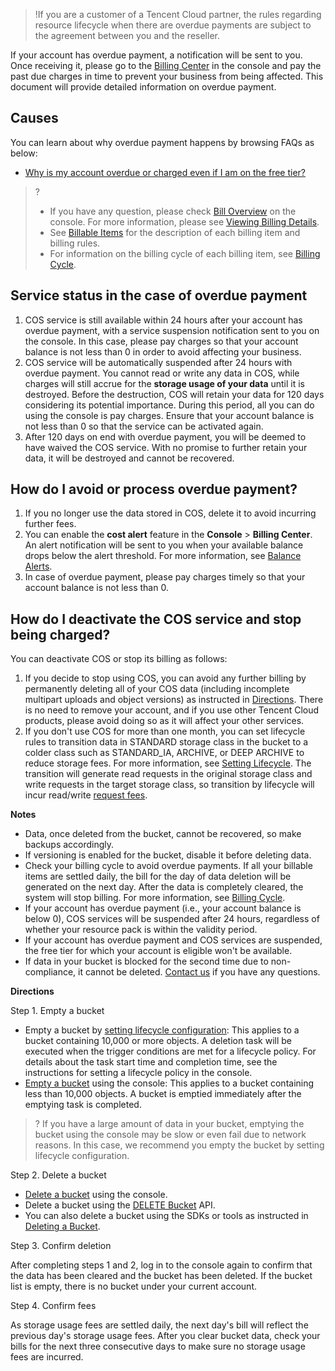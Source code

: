
>!If you are a customer of a Tencent Cloud partner, the rules regarding resource lifecycle when there are overdue payments are subject to the agreement between you and the reseller.

If your account has overdue payment, a notification will be sent to you. Once receiving it, please go to the [Billing Center](https://console.cloud.tencent.com/account/recharge) in the console and pay the past due charges in time to prevent your business from being affected. This document will provide detailed information on overdue payment.

## Causes

You can learn about why overdue payment happens by browsing FAQs as below:

- [Why is my account overdue or charged even if I am on the free tier?](https://www.tencentcloud.com/document/product/436/10373)



>?
>- If you have any question, please check [Bill Overview](https://console.cloud.tencent.com/expense/bill/overview) on the console. For more information, please see [Viewing Billing Details](https://www.tencentcloud.com/document/product/436/31631).
>- See [Billable Items](https://www.tencentcloud.com/document/product/436/33776) for the description of each billing item and billing rules.
>- For information on the billing cycle of each billing item, see [Billing Cycle](https://www.tencentcloud.com/document/product/436/16871).


## Service status in the case of overdue payment


1. COS service is still available within 24 hours after your account has overdue payment, with a service suspension notification sent to you on the console. In this case, please pay charges so that your account balance is not less than 0 in order to avoid affecting your business.
2. COS service will be automatically suspended after 24 hours with overdue payment. You cannot read or write any data in COS, while charges will still accrue for the **storage usage of your data** until it is destroyed. Before the destruction, COS will retain your data for 120 days considering its potential importance. During this period, all you can do using the console is pay charges. Ensure that your account balance is not less than 0 so that the service can be activated again.
3. After 120 days on end with overdue payment, you will be deemed to have waived the COS service. With no promise to further retain your data, it will be destroyed and cannot be recovered.


## How do I avoid or process overdue payment?


1. If you no longer use the data stored in COS, delete it to avoid incurring further fees.
2. You can enable the **cost alert** feature in the **Console** > **Billing Center**. An alert notification will be sent to you when your available balance drops below the alert threshold. For more information, see [Balance Alerts](https://www.tencentcloud.com/document/product/555/9942).
3. In case of overdue payment, please pay charges timely so that your account balance is not less than 0.



## How do I deactivate the COS service and stop being charged?

You can deactivate COS or stop its billing as follows:

1. If you decide to stop using COS, you can avoid any further billing by permanently deleting all of your COS data (including incomplete multipart uploads and object versions) as instructed in [Directions](#close). There is no need to remove your account, and if you use other Tencent Cloud products, please avoid doing so as it will affect your other services.
2. If you don't use COS for more than one month, you can set lifecycle rules to transition data in STANDARD storage class in the bucket to a colder class such as STANDARD_IA, ARCHIVE, or DEEP ARCHIVE to reduce storage fees. For more information, see [Setting Lifecycle](https://intl.cloud.tencent.com/document/product/436/14605). The transition will generate read requests in the original storage class and write requests in the target storage class, so transition by lifecycle will incur read/write [request fees](https://intl.cloud.tencent.com/document/product/436/40100).


**Notes**

- Data, once deleted from the bucket, cannot be recovered, so make backups accordingly.
- If versioning is enabled for the bucket, disable it before deleting data.
- Check your billing cycle to avoid overdue payments. If all your billable items are settled daily, the bill for the day of data deletion will be generated on the next day. After the data is completely cleared, the system will stop billing. For more information, see [Billing Cycle](https://intl.cloud.tencent.com/document/product/436/16871).
- If your account has overdue payment (i.e., your account balance is below 0), COS services will be suspended after 24 hours, regardless of whether your resource pack is within the validity period.
- If your account has overdue payment and COS services are suspended, the free tier for which your account is eligible won't be available.
- If data in your bucket is blocked for the second time due to non-compliance, it cannot be deleted. [Contact us](https://intl.cloud.tencent.com/contact-sales) if you have any questions. 



[](id:guide)

**Directions**


Step 1. Empty a bucket

- Empty a bucket by [setting lifecycle configuration](https://intl.cloud.tencent.com/document/product/436/14605): This applies to a bucket containing 10,000 or more objects. A deletion task will be executed when the trigger conditions are met for a lifecycle policy. For details about the task start time and completion time, see the instructions for setting a lifecycle policy in the console.
- [Empty a bucket](https://intl.cloud.tencent.com/document/product/436/30926) using the console: This applies to a bucket containing less than 10,000 objects. A bucket is emptied immediately after the emptying task is completed.

>? If you have a large amount of data in your bucket, emptying the bucket using the console may be slow or even fail due to network reasons. In this case, we recommend you empty the bucket by setting lifecycle configuration.
>

Step 2. Delete a bucket

- [Delete a bucket](https://intl.cloud.tencent.com/document/product/436/30361) using the console.
- Delete a bucket using the [DELETE Bucket](https://intl.cloud.tencent.com/document/product/436/7732) API.
- You can also delete a bucket using the SDKs or tools as instructed in [Deleting a Bucket](https://intl.cloud.tencent.com/document/product/436/14105).

Step 3. Confirm deletion

After completing steps 1 and 2, log in to the console again to confirm that the data has been cleared and the bucket has been deleted. If the bucket list is empty, there is no bucket under your current account.

Step 4. Confirm fees

As storage usage fees are settled daily, the next day's bill will reflect the previous day's storage usage fees. After you clear bucket data, check your bills for the next three consecutive days to make sure no storage usage fees are incurred.

